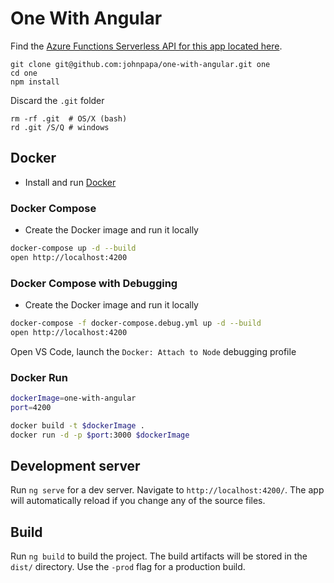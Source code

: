 # One With Angular
Find the [Azure Functions Serverless API for this app located here](https://github.com/johnpapa/one-with-angular-api).

```
git clone git@github.com:johnpapa/one-with-angular.git one
cd one
npm install
```

Discard the `.git` folder
```
rm -rf .git  # OS/X (bash)
rd .git /S/Q # windows
```

## Docker

- Install and run [Docker](https://www.docker.com/community-edition)

### Docker Compose

- Create the Docker image and run it locally

```bash
docker-compose up -d --build
open http://localhost:4200
```

### Docker Compose with Debugging

- Create the Docker image and run it locally

```bash
docker-compose -f docker-compose.debug.yml up -d --build
open http://localhost:4200
```

Open VS Code, launch the `Docker: Attach to Node` debugging profile

### Docker Run

```bash
dockerImage=one-with-angular
port=4200

docker build -t $dockerImage .
docker run -d -p $port:3000 $dockerImage
```

## Development server

Run `ng serve` for a dev server. Navigate to `http://localhost:4200/`. The app will automatically reload if you change any of the source files.

## Build

Run `ng build` to build the project. The build artifacts will be stored in the `dist/` directory. Use the `-prod` flag for a production build.
